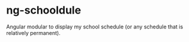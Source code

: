 # ng-schooldule
Angular modular to display my school schedule (or any schedule that is relatively permanent).
